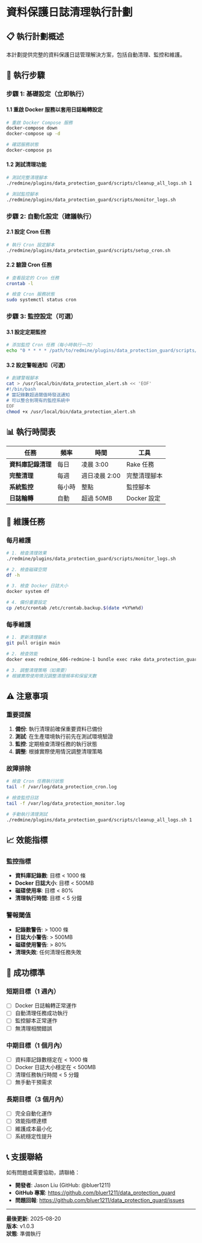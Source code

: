 # 資料保護日誌清理執行計劃

## 📋 執行計劃概述

本計劃提供完整的資料保護日誌管理解決方案，包括自動清理、監控和維護。

## 🚀 執行步驟

### 步驟 1: 基礎設定（立即執行）

#### 1.1 重啟 Docker 服務以套用日誌輪轉設定
```bash
# 重啟 Docker Compose 服務
docker-compose down
docker-compose up -d

# 確認服務狀態
docker-compose ps
```

#### 1.2 測試清理功能
```bash
# 測試完整清理腳本
./redmine/plugins/data_protection_guard/scripts/cleanup_all_logs.sh 1

# 測試監控腳本
./redmine/plugins/data_protection_guard/scripts/monitor_logs.sh
```

### 步驟 2: 自動化設定（建議執行）

#### 2.1 設定 Cron 任務
```bash
# 執行 Cron 設定腳本
./redmine/plugins/data_protection_guard/scripts/setup_cron.sh
```

#### 2.2 驗證 Cron 任務
```bash
# 查看設定的 Cron 任務
crontab -l

# 檢查 Cron 服務狀態
sudo systemctl status cron
```

### 步驟 3: 監控設定（可選）

#### 3.1 設定定期監控
```bash
# 添加監控 Cron 任務（每小時執行一次）
echo "0 * * * * /path/to/redmine/plugins/data_protection_guard/scripts/monitor_logs.sh >> /var/log/data_protection_monitor.log 2>&1" | crontab -
```

#### 3.2 設定警報通知（可選）
```bash
# 創建警報腳本
cat > /usr/local/bin/data_protection_alert.sh << 'EOF'
#!/bin/bash
# 當記錄數超過閾值時發送通知
# 可以整合到現有的監控系統中
EOF
chmod +x /usr/local/bin/data_protection_alert.sh
```

## 📊 執行時間表

| 任務 | 頻率 | 時間 | 工具 |
|------|------|------|------|
| **資料庫記錄清理** | 每日 | 凌晨 3:00 | Rake 任務 |
| **完整清理** | 每週 | 週日凌晨 2:00 | 完整清理腳本 |
| **系統監控** | 每小時 | 整點 | 監控腳本 |
| **日誌輪轉** | 自動 | 超過 50MB | Docker 設定 |

## 🔧 維護任務

### 每月維護
```bash
# 1. 檢查清理效果
./redmine/plugins/data_protection_guard/scripts/monitor_logs.sh

# 2. 檢查磁碟空間
df -h

# 3. 檢查 Docker 日誌大小
docker system df

# 4. 備份重要設定
cp /etc/crontab /etc/crontab.backup.$(date +%Y%m%d)
```

### 每季維護
```bash
# 1. 更新清理腳本
git pull origin main

# 2. 檢查效能
docker exec redmine_606-redmine-1 bundle exec rake data_protection_guard:statistics

# 3. 調整清理策略（如需要）
# 根據實際使用情況調整清理頻率和保留天數
```

## ⚠️ 注意事項

### 重要提醒
1. **備份**: 執行清理前確保重要資料已備份
2. **測試**: 在生產環境執行前先在測試環境驗證
3. **監控**: 定期檢查清理任務的執行狀態
4. **調整**: 根據實際使用情況調整清理策略

### 故障排除
```bash
# 檢查 Cron 任務執行狀態
tail -f /var/log/data_protection_cron.log

# 檢查監控日誌
tail -f /var/log/data_protection_monitor.log

# 手動執行清理測試
./redmine/plugins/data_protection_guard/scripts/cleanup_all_logs.sh 1
```

## 📈 效能指標

### 監控指標
- **資料庫記錄數**: 目標 < 1000 條
- **Docker 日誌大小**: 目標 < 500MB
- **磁碟使用率**: 目標 < 80%
- **清理執行時間**: 目標 < 5 分鐘

### 警報閾值
- **記錄數警告**: > 1000 條
- **日誌大小警告**: > 500MB
- **磁碟使用警告**: > 80%
- **清理失敗**: 任何清理任務失敗

## 🎯 成功標準

### 短期目標（1 週內）
- [ ] Docker 日誌輪轉正常運作
- [ ] 自動清理任務成功執行
- [ ] 監控腳本正常運作
- [ ] 無清理相關錯誤

### 中期目標（1 個月內）
- [ ] 資料庫記錄數穩定在 < 1000 條
- [ ] Docker 日誌大小穩定在 < 500MB
- [ ] 清理任務執行時間 < 5 分鐘
- [ ] 無手動干預需求

### 長期目標（3 個月內）
- [ ] 完全自動化運作
- [ ] 效能指標達標
- [ ] 維護成本最小化
- [ ] 系統穩定性提升

## 📞 支援聯絡

如有問題或需要協助，請聯絡：
- **開發者**: Jason Liu (GitHub: @bluer1211)
- **GitHub 專案**: https://github.com/bluer1211/data_protection_guard
- **問題回報**: https://github.com/bluer1211/data_protection_guard/issues

---

**最後更新**: 2025-08-20  
**版本**: v1.0.3  
**狀態**: 準備執行
